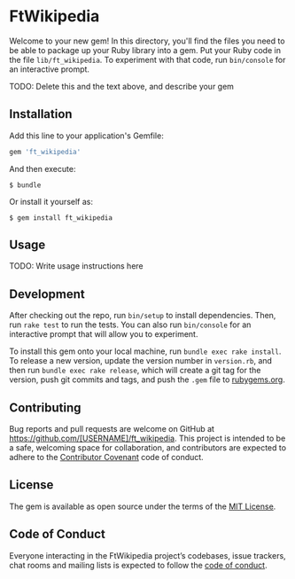 # FtWikipedia

Welcome to your new gem! In this directory, you'll find the files you need to be able to package up your Ruby library into a gem. Put your Ruby code in the file `lib/ft_wikipedia`. To experiment with that code, run `bin/console` for an interactive prompt.

TODO: Delete this and the text above, and describe your gem

## Installation

Add this line to your application's Gemfile:

```ruby
gem 'ft_wikipedia'
```

And then execute:

    $ bundle

Or install it yourself as:

    $ gem install ft_wikipedia

## Usage

TODO: Write usage instructions here

## Development

After checking out the repo, run `bin/setup` to install dependencies. Then, run `rake test` to run the tests. You can also run `bin/console` for an interactive prompt that will allow you to experiment.

To install this gem onto your local machine, run `bundle exec rake install`. To release a new version, update the version number in `version.rb`, and then run `bundle exec rake release`, which will create a git tag for the version, push git commits and tags, and push the `.gem` file to [rubygems.org](https://rubygems.org).

## Contributing

Bug reports and pull requests are welcome on GitHub at https://github.com/[USERNAME]/ft_wikipedia. This project is intended to be a safe, welcoming space for collaboration, and contributors are expected to adhere to the [Contributor Covenant](http://contributor-covenant.org) code of conduct.

## License

The gem is available as open source under the terms of the [MIT License](https://opensource.org/licenses/MIT).

## Code of Conduct

Everyone interacting in the FtWikipedia project’s codebases, issue trackers, chat rooms and mailing lists is expected to follow the [code of conduct](https://github.com/[USERNAME]/ft_wikipedia/blob/master/CODE_OF_CONDUCT.md).
